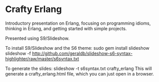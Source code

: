 # Crafty Erlang

Introductory presentation on Erlang, focusing on programming idioms, thinking in Erlang, and getting started with simple projects.

Presented using S9/Slideshow.

To install S9/Slideshow and the S6 theme:
    sudo gem install slideshow
    slideshow -f http://github.com/geraldb/slideshow-s6-syntax-highlighter/raw/master/s6syntax.txt

To generate the slides:
    slideshow -t s6syntax.txt crafty_erlang
This will generate a crafty_erlang.html file, which you can just open in a browser.

